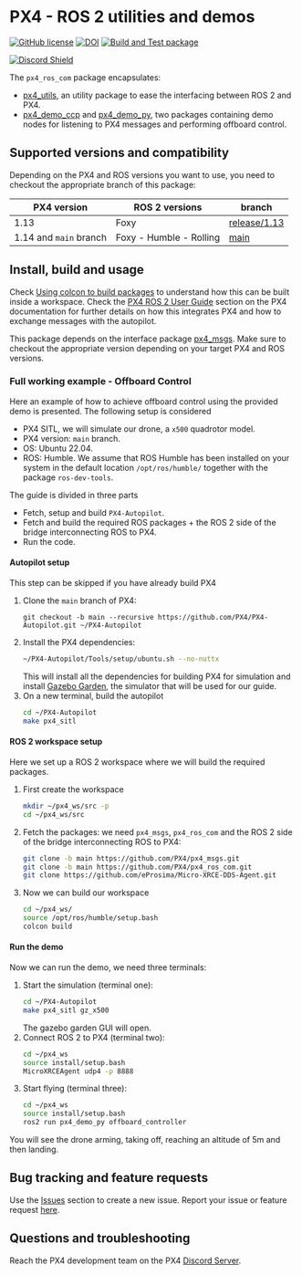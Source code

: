 # PX4 - ROS 2 utilities and demos

[![GitHub license](https://img.shields.io/github/license/PX4/px4_ros_com.svg)](https://github.com/PX4/px4_ros_com/blob/master/LICENSE) [![DOI](https://zenodo.org/badge/142936318.svg)](https://zenodo.org/badge/latestdoi/142936318) [![Build and Test package](https://github.com/PX4/px4_ros_com/workflows/Build%20and%20Test%20package/badge.svg?branch=master)](https://github.com/PX4/px4_ros_com/actions)

[![Discord Shield](https://discordapp.com/api/guilds/1022170275984457759/widget.png?style=shield)](https://discord.gg/dronecode)

The `px4_ros_com` package encapsulates:

- [px4_utils](px4_utils/README.md), an utility package to ease the interfacing between ROS 2 and PX4.
- [px4_demo_ccp](px4_demo_cpp/README.md) and [px4_demo_py](px4_demo_py/README.md), two packages containing demo nodes for listening to PX4 messages and performing offboard control.
  
## Supported versions and compatibility

Depending on the PX4 and ROS versions you want to use, you need to checkout the appropriate branch of this package:

| PX4 version   | ROS 2 versions          | branch                                                            |
|---------------|-------------------------|-------------------------------------------------------------------|
| 1.13          | Foxy                    | [release/1.13](https://github.com/PX4/px4_ros_com/tree/release/1.13) |
| 1.14 and  `main` branch        | Foxy - Humble - Rolling | [main](https://github.com/PX4/px4_msgs)                           |

## Install, build and usage

Check [Using colcon to build packages](https://docs.ros.org/en/humble/Tutorials/Beginner-Client-Libraries/Creating-Your-First-ROS2-Package.html#build-a-package) to understand how this can be built inside a workspace. Check the [PX4 ROS 2 User Guide](https://docs.px4.io/main/en/ros/ros2_comm.html) section on the PX4 documentation for further details on how this integrates PX4 and how to exchange messages with the autopilot.

This package depends on the interface package [px4_msgs](https://github.com/PX4/px4_msgs). Make sure to checkout the appropriate version depending on your target PX4 and ROS versions.

### Full working example -  Offboard Control

Here an example of how to achieve offboard control using the provided demo is presented.
The following setup is considered

- PX4 SITL, we will simulate our drone, a `x500` quadrotor model.
- PX4 version: `main` branch.
- OS: Ubuntu 22.04.
- ROS: Humble. We assume that ROS Humble has been installed on your system in the default location `/opt/ros/humble/` together with the package `ros-dev-tools`.

The guide is divided in three parts

- Fetch, setup and build `PX4-Autopilot`.
- Fetch and build the required ROS packages + the ROS 2 side of the bridge interconnecting ROS to PX4.
- Run the code.

#### Autopilot setup

This step can be skipped if you have already build PX4

1. Clone the `main` branch of PX4:
   ```
   git checkout -b main --recursive https://github.com/PX4/PX4-Autopilot.git ~/PX4-Autopilot
   ```
2. Install the PX4 dependencies:
   ```sh
   ~/PX4-Autopilot/Tools/setup/ubuntu.sh --no-nuttx
   ```
   This will install all the dependencies for building PX4 for simulation and install [Gazebo Garden](https://gazebosim.org/home), the simulator that will be used for our guide.
3. On a new terminal, build the autopilot
   ```sh
   cd ~/PX4-Autopilot
   make px4_sitl
   ```

#### ROS 2 workspace setup

Here we set up a ROS 2 workspace where we will build the required packages.

1. First create the workspace
   ```sh
   mkdir ~/px4_ws/src -p
   cd ~/px4_ws/src
   ```
2. Fetch the packages: we need `px4_msgs`, `px4_ros_com` and the ROS 2 side of the bridge interconnecting ROS to PX4:
   ```sh
   git clone -b main https://github.com/PX4/px4_msgs.git
   git clone -b main https://github.com/PX4/px4_ros_com.git
   git clone https://github.com/eProsima/Micro-XRCE-DDS-Agent.git
   ```
4. Now we can build our workspace
   ```sh
   cd ~/px4_ws/
   source /opt/ros/humble/setup.bash
   colcon build
   ```

#### Run the demo

Now we can run the demo, we need three terminals:

1. Start the simulation (terminal one):
   ```sh
   cd ~/PX4-Autopilot
   make px4_sitl gz_x500
   ```
   The gazebo garden GUI will open.
2. Connect ROS 2 to PX4 (terminal two):
   ```sh
   cd ~/px4_ws
   source install/setup.bash
   MicroXRCEAgent udp4 -p 8888
   ```
3. Start flying (terminal three):
   ```sh
   cd ~/px4_ws
   source install/setup.bash
   ros2 run px4_demo_py offboard_controller
   ```

You will see the drone arming, taking off, reaching an altitude of 5m and then landing.



## Bug tracking and feature requests

Use the [Issues](https://github.com/PX4/px4_ros_com/issues) section to create a new issue. Report your issue or feature request [here](https://github.com/PX4/px4_ros_com/issues/new).

## Questions and troubleshooting

Reach the PX4 development team on the PX4 [Discord Server](https://discord.gg/dronecode).
